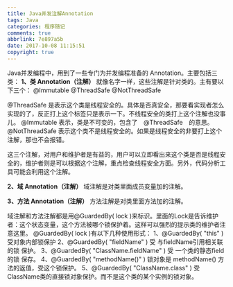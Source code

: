 ```yaml
---
title: Java并发注解Annotation
tags: Java
categories: 程序随记
comments: true
abbrlink: 7e897a5b
date: 2017-10-08 11:15:51
copyright: true
---
```

Java并发编程中，用到了一些专门为并发编程准备的 Annotation。主要包括三类：
**1、类 Annotation（注解）**
就像名字一样，这些注解是针对类的。主有要以下三个：
@Immutable
@ThreadSafe
@NotThreadSafe

@ThreadSafe 是表示这个类是线程安全的。具体是否真安全，那要看实现者怎么实现的了，反正打上这个标签只是表示一下。不线程安全的类打上这个注解也没事儿。
@Immutable 表示，类是不可变的，包含了　@ThreadSafe　的意思。
      @NotThreadSafe 表示这个类不是线程安全的。如果是线程安全的非要打上这个注解，那也不会报错。

这三个注解，对用户和维护者是有益的，用户可以立即看出来这个类是否是线程安全的，维护者则是可以根据这个注解，重点检查线程安全方面。另外，代码分析工具可能会利用这个注解。

**2、域 Annotation（注解）**
域注解是对类里面成员变量加的注解。

**3、方法 Annotation（注解）**
方法注解是对类里面方法加的注解。

域注解和方法注解都是用@GuardedBy( lock )来标识。里面的Lock是告诉维护者：这个状态变量，这个方法被哪个锁保护着。这样可以强烈的提示类的维护者注意这里。
@GuardedBy( lock )有以下几种使用形式：
1、@GuardedBy( "this" ) 受对象内部锁保护
2、@GuardedBy( "fieldName" ) 受 与fieldName引用相关联的锁 保护。
3、@GuardedBy( "ClassName.fieldName" ) 受 一个类的静态field的锁 保存。
4、@GuardedBy( "methodName()" ) 锁对象是 methodName() 方法的返值，受这个锁保护。
5、@GuardedBy( "ClassName.class" ) 受 ClassName类的直接锁对象保护。而不是这个类的某个实例的锁对象。

